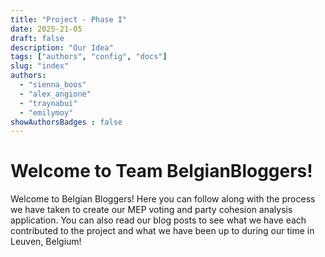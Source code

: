 ```yaml
---
title: "Project - Phase I"
date: 2025-21-05
draft: false
description: "Our Idea"
tags: ["authors", "config", "docs"]
slug: "index"
authors:
  - "sienna_boos"
  - "alex_angione"
  - "traynabui"
  - "emilymoy"
showAuthorsBadges : false
---
```


# Welcome to Team BelgianBloggers!

Welcome to Belgian Bloggers! Here you can follow along with the process we have taken to create our MEP voting and party cohesion analysis application. You can also read our blog posts to see what we have each contributed to the project and what we have been up to during our time in Leuven, Belgium!